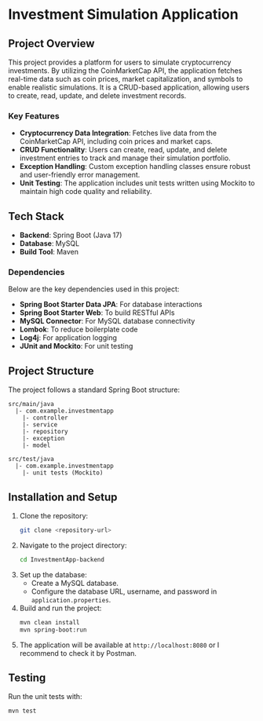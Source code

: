 # Investment Simulation Application

## Project Overview
This project provides a platform for users to simulate cryptocurrency investments. By utilizing the CoinMarketCap API, the application fetches real-time data such as coin prices, market capitalization, and symbols to enable realistic simulations. It is a CRUD-based application, allowing users to create, read, update, and delete investment records.

### Key Features
- **Cryptocurrency Data Integration**: Fetches live data from the CoinMarketCap API, including coin prices and market caps.
- **CRUD Functionality**: Users can create, read, update, and delete investment entries to track and manage their simulation portfolio.
- **Exception Handling**: Custom exception handling classes ensure robust and user-friendly error management.
- **Unit Testing**: The application includes unit tests written using Mockito to maintain high code quality and reliability.

## Tech Stack
- **Backend**: Spring Boot (Java 17)
- **Database**: MySQL
- **Build Tool**: Maven

### Dependencies
Below are the key dependencies used in this project:
- **Spring Boot Starter Data JPA**: For database interactions
- **Spring Boot Starter Web**: To build RESTful APIs
- **MySQL Connector**: For MySQL database connectivity
- **Lombok**: To reduce boilerplate code
- **Log4j**: For application logging
- **JUnit and Mockito**: For unit testing

## Project Structure
The project follows a standard Spring Boot structure:
```
src/main/java
  |- com.example.investmentapp
    |- controller
    |- service
    |- repository
    |- exception
    |- model

src/test/java
  |- com.example.investmentapp
    |- unit tests (Mockito)
```

## Installation and Setup
1. Clone the repository:
   ```bash
   git clone <repository-url>
   ```
2. Navigate to the project directory:
   ```bash
   cd InvestmentApp-backend
   ```
3. Set up the database:
   - Create a MySQL database.
   - Configure the database URL, username, and password in `application.properties`.
4. Build and run the project:
   ```bash
   mvn clean install
   mvn spring-boot:run
   ```
5. The application will be available at `http://localhost:8080` or I recommend to check it by Postman.

## Testing
Run the unit tests with:
```bash
mvn test
```
